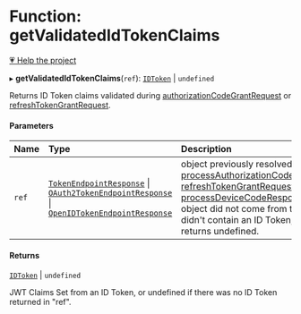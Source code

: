 # Function: getValidatedIdTokenClaims

[💗 Help the project](https://github.com/sponsors/panva)

▸ **getValidatedIdTokenClaims**(`ref`): [`IDToken`](../interfaces/IDToken.md) \| `undefined`

Returns ID Token claims validated during [authorizationCodeGrantRequest](authorizationCodeGrantRequest.md) or
[refreshTokenGrantRequest](refreshTokenGrantRequest.md).

#### Parameters

| Name | Type | Description |
| :------ | :------ | :------ |
| `ref` | [`TokenEndpointResponse`](../interfaces/TokenEndpointResponse.md) \| [`OAuth2TokenEndpointResponse`](../interfaces/OAuth2TokenEndpointResponse.md) \| [`OpenIDTokenEndpointResponse`](../interfaces/OpenIDTokenEndpointResponse.md) | object previously resolved from [processAuthorizationCodeOpenIDResponse](processAuthorizationCodeOpenIDResponse.md), [refreshTokenGrantRequest](refreshTokenGrantRequest.md), or [processDeviceCodeResponse](processDeviceCodeResponse.md). If the "ref" object did not come from these methods, or didn't contain an ID Token, this function returns undefined. |

#### Returns

[`IDToken`](../interfaces/IDToken.md) \| `undefined`

JWT Claims Set from an ID Token, or undefined if there was no ID
Token returned in "ref".
